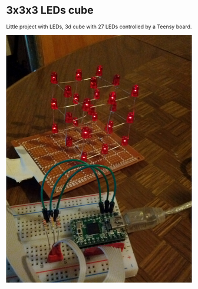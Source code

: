 3x3x3 LEDs cube
===============

Little project with LEDs, 3d cube with 27 LEDs controlled by a Teensy board.

<img src="https://github.com/rorist/3d-led-cube/raw/master/image.jpg" with="150" />


